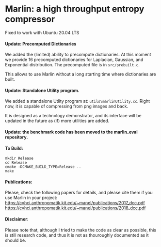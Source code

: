 # Marlin: a high throughput entropy compressor

Fixed to work with Ubuntu 20.04 LTS

#### Update: Precomputed Dictionaries

We added the (limited) ability to precompute dictionaries.
At this moment we provide 16 precomputed dictionaries for Laplacian, Gaussian, and Exponential distribution.
The precomputed file is in `src/prebuilt.c`. 

This allows to use Marlin without a long starting time where dictionaries are built.

#### Update: Standalone Utility program.

We added a standalone Utlity program at: `utils\marlinUtility.cc`.
Right now, it is capable of compressing from png images and back. 

It is designed as a technology demonstrator, and its interface will be updated in the future as (if) more utilities are added.


#### Update: the benchmark code has been moved to the marlin_eval repository.

#### To Build:

    mkdir Release
    cd Release
    cmake -DCMAKE_BUILD_TYPE=Release ..
    make

#### Publications:
Please, check the following papers for details, and please cite them if you use Marlin in your project:
<https://cvhci.anthropomatik.kit.edu/~manel/publications/2017_dcc.pdf>
<https://cvhci.anthropomatik.kit.edu/~manel/publications/2018_dcc.pdf>


#### Disclaimer:

Please note that, although I tried to make the code as clear as possible, this is still research code, and thus it is not as thouroughly documented as it should be.
